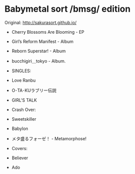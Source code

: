 # Babymetal sort /bmsg/ edition

Original:
http://sakurasort.github.io/


- Cherry Blossoms Are Blooming - EP
- Girl’s Reform Manifest - Album
- Reborn Superstar! - Album
- bucchigiri＿tokyo - Album.

- SINGLES:
- Love Ranbu
- O･TA･KUラブリー伝説
- GIRL'S TALK
- Crash Over:
- Sweetskiller
- Babylon
- メタ盛るフォーゼ！ - Metamorphose!

- Covers:
- Believer
- Ado
